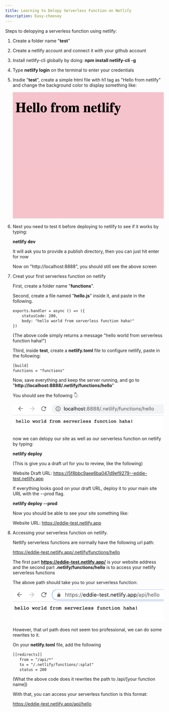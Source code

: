 ```yaml
---
title: Learning to Delopy Serverless Function on Netlify
description: Easy-cheesey
---
```

Steps to delopying a serverless function using netlify:

1. Create a folder name "**test**"

2. Create a netlify account and connect it with your github account

3. Install netlify-cli globally by doing:
    **npm install netlify-cli -g**

4. Type **netlify login** on the terminal to enter your credentials

5. Insdie "**test**", create a simple html file with h1 tag as "Hello from netlify" and change the background color to display something like:

    ![alt text](./images/test.png "image")

6. Next you need to test it before deploying to netlify to see if it works by typing:

    **netlify dev**

    It will ask you to provide a publish directory, then you can just hit enter for now

    Now on "http://localhost:8888", you should still see the above screen

7. Creat your first serverless function on netlify

    First, create a folder name "**functions**".
    
    Second, create a file named "**hello.js**" inside it, and paste in the following.

    ```
    exports.handler = async () => ({
        statusCode: 200,
        body: "hello world from serverless function haha!"
    })
    ```
    
    (The above code simply returns a message "hello world from serverless function haha!")

    Third, inside **test**, create a **netlify.toml** file to configure netlify, paste in the following:

    ```
    [build]
    functions = "functions"
    ```

    Now, save everything and keep the server running, and go to "**http://localhost:8888/.netlify/functions/hello**"

    You should see the following 👇:

    ![alt text](./images/serverless.png "image")

    now we can delopy our site as well as our serverless function on netlify by typing:

    **netlify deploy**

    (This is give you a draft url for you to review, like the following)

    Website Draft URL: https://5f8bbc9aee6ba047d9ef9279--eddie-test.netlify.app


    If everything looks good on your draft URL, deploy it to your main site URL with the --prod flag.

    **netlify deploy --prod**

    Now you should be able to see your site something like:

    Website URL:       https://eddie-test.netlify.app

8. Accessing your serverless function on netlify.

    Netlify serverless functions are normally have the following url path: 

    https://eddie-test.netlify.app/.netlify/functions/hello

    The first part **https://eddie-test.netlify.app/** is your website address and the second part **.netlify/functions/hello** is to access your netlify serverless functions 

    The above path should take you to your serverless function:

    ![alt text](./images/renderScreen.png "image")

    However, that url path does not seem too professional, we can do some rewrites to it.

    On your **netlify.toml** file, add the following

     ```
    [[redirects]]
        from = "/api/*"
        to = "/.netlify/functions/:splat"
        status = 200
     ```

    (What the above code does it rewrites the path to /api/[your function name])

    With that, you can access your serverless function is this format:

    https://eddie-test.netlify.app/api/hello


    
